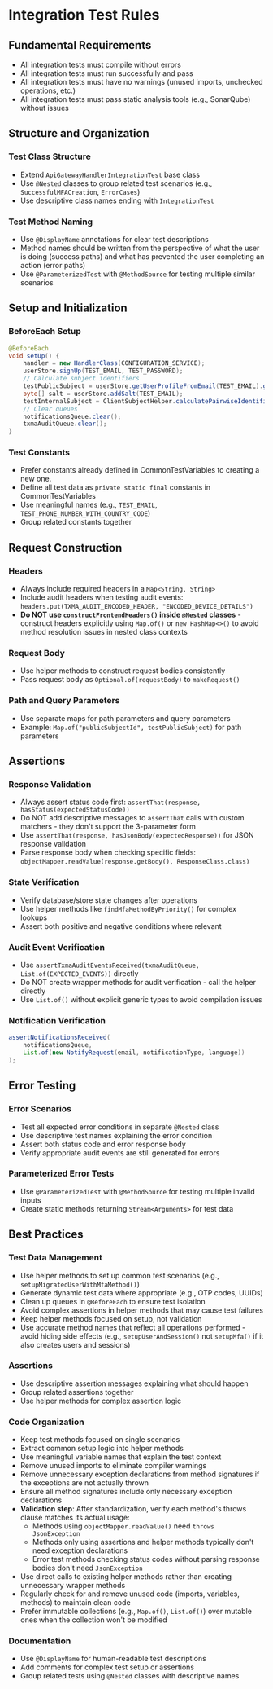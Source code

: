 # Integration Test Rules

## Fundamental Requirements

- All integration tests must compile without errors
- All integration tests must run successfully and pass
- All integration tests must have no warnings (unused imports, unchecked operations, etc.)
- All integration tests must pass static analysis tools (e.g., SonarQube) without issues

## Structure and Organization

### Test Class Structure

- Extend `ApiGatewayHandlerIntegrationTest` base class
- Use `@Nested` classes to group related test scenarios (e.g., `SuccessfulMFACreation`, `ErrorCases`)
- Use descriptive class names ending with `IntegrationTest`

### Test Method Naming

- Use `@DisplayName` annotations for clear test descriptions
- Method names should be written from the perspective of what the user is doing (success paths) and what has prevented the user completing an action (error paths)
- Use `@ParameterizedTest` with `@MethodSource` for testing multiple similar scenarios

## Setup and Initialization

### BeforeEach Setup

```java
@BeforeEach
void setUp() {
    handler = new HandlerClass(CONFIGURATION_SERVICE);
    userStore.signUp(TEST_EMAIL, TEST_PASSWORD);
    // Calculate subject identifiers
    testPublicSubject = userStore.getUserProfileFromEmail(TEST_EMAIL).get().getPublicSubjectID();
    byte[] salt = userStore.addSalt(TEST_EMAIL);
    testInternalSubject = ClientSubjectHelper.calculatePairwiseIdentifier(/*...*/);
    // Clear queues
    notificationsQueue.clear();
    txmaAuditQueue.clear();
}
```

### Test Constants

- Prefer constants already defined in CommonTestVariables to creating a new one.
- Define all test data as `private static final` constants in CommonTestVariables
- Use meaningful names (e.g., `TEST_EMAIL`, `TEST_PHONE_NUMBER_WITH_COUNTRY_CODE`)
- Group related constants together

## Request Construction

### Headers

- Always include required headers in a `Map<String, String>`
- Include audit headers when testing audit events: `headers.put(TXMA_AUDIT_ENCODED_HEADER, "ENCODED_DEVICE_DETAILS")`
- **Do NOT use `constructFrontendHeaders()` inside `@Nested` classes** - construct headers explicitly using `Map.of()` or `new HashMap<>()` to avoid method resolution issues in nested class contexts

### Request Body

- Use helper methods to construct request bodies consistently
- Pass request body as `Optional.of(requestBody)` to `makeRequest()`

### Path and Query Parameters

- Use separate maps for path parameters and query parameters
- Example: `Map.of("publicSubjectId", testPublicSubject)` for path parameters

## Assertions

### Response Validation

- Always assert status code first: `assertThat(response, hasStatus(expectedStatusCode))`
- Do NOT add descriptive messages to `assertThat` calls with custom matchers - they don't support the 3-parameter form
- Use `assertThat(response, hasJsonBody(expectedResponse))` for JSON response validation
- Parse response body when checking specific fields: `objectMapper.readValue(response.getBody(), ResponseClass.class)`

### State Verification

- Verify database/store state changes after operations
- Use helper methods like `findMfaMethodByPriority()` for complex lookups
- Assert both positive and negative conditions where relevant

### Audit Event Verification

- Use `assertTxmaAuditEventsReceived(txmaAuditQueue, List.of(EXPECTED_EVENTS))` directly
- Do NOT create wrapper methods for audit verification - call the helper directly
- Use `List.of()` without explicit generic types to avoid compilation issues

### Notification Verification

```java
assertNotificationsReceived(
    notificationsQueue,
    List.of(new NotifyRequest(email, notificationType, language))
);
```

## Error Testing

### Error Scenarios

- Test all expected error conditions in separate `@Nested` class
- Use descriptive test names explaining the error condition
- Assert both status code and error response body
- Verify appropriate audit events are still generated for errors

### Parameterized Error Tests

- Use `@ParameterizedTest` with `@MethodSource` for testing multiple invalid inputs
- Create static methods returning `Stream<Arguments>` for test data

## Best Practices

### Test Data Management

- Use helper methods to set up common test scenarios (e.g., `setupMigratedUserWithMfaMethod()`)
- Generate dynamic test data where appropriate (e.g., OTP codes, UUIDs)
- Clean up queues in `@BeforeEach` to ensure test isolation
- Avoid complex assertions in helper methods that may cause test failures
- Keep helper methods focused on setup, not validation
- Use accurate method names that reflect all operations performed - avoid hiding side effects (e.g., `setupUserAndSession()` not `setupMfa()` if it also creates users and sessions)

### Assertions

- Use descriptive assertion messages explaining what should happen
- Group related assertions together
- Use helper methods for complex assertion logic

### Code Organization

- Keep test methods focused on single scenarios
- Extract common setup logic into helper methods
- Use meaningful variable names that explain the test context
- Remove unused imports to eliminate compiler warnings
- Remove unnecessary exception declarations from method signatures if the exceptions are not actually thrown
- Ensure all method signatures include only necessary exception declarations
- **Validation step**: After standardization, verify each method's throws clause matches its actual usage:
  - Methods using `objectMapper.readValue()` need `throws JsonException`
  - Methods only using assertions and helper methods typically don't need exception declarations
  - Error test methods checking status codes without parsing response bodies don't need `JsonException`
- Use direct calls to existing helper methods rather than creating unnecessary wrapper methods
- Regularly check for and remove unused code (imports, variables, methods) to maintain clean code
- Prefer immutable collections (e.g., `Map.of()`, `List.of()`) over mutable ones when the collection won't be modified

### Documentation

- Use `@DisplayName` for human-readable test descriptions
- Add comments for complex test setup or assertions
- Group related tests using `@Nested` classes with descriptive names
